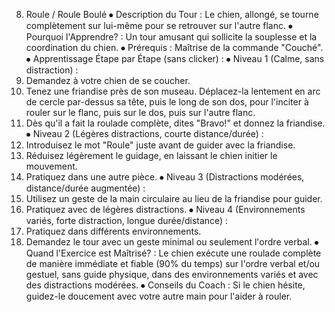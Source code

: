 8. Roule / Roule Boulé
⦁ Description du Tour : Le chien, allongé, se tourne complètement sur lui-même pour se retrouver sur l'autre flanc.
⦁ Pourquoi l'Apprendre? : Un tour amusant qui sollicite la souplesse et la coordination du chien.
⦁ Prérequis : Maîtrise de la commande "Couché".
⦁ Apprentissage Étape par Étape (sans clicker) :
⦁ Niveau 1 (Calme, sans distraction) :
1. Demandez à votre chien de se coucher.
2. Tenez une friandise près de son museau. Déplacez-la lentement en arc de cercle par-dessus sa tête, puis le long de son dos, pour l'inciter à rouler sur le flanc, puis sur le dos, puis sur l'autre flanc.
3. Dès qu'il a fait la roulade complète, dites "Bravo!" et donnez la friandise.
⦁ Niveau 2 (Légères distractions, courte distance/durée) :
1. Introduisez le mot "Roule" juste avant de guider avec la friandise.
2. Réduisez légèrement le guidage, en laissant le chien initier le mouvement.
3. Pratiquez dans une autre pièce.
⦁ Niveau 3 (Distractions modérées, distance/durée augmentée) :
1. Utilisez un geste de la main circulaire au lieu de la friandise pour guider.
2. Pratiquez avec de légères distractions.
⦁ Niveau 4 (Environnements variés, forte distraction, longue durée/distance) :
1. Pratiquez dans différents environnements.
2. Demandez le tour avec un geste minimal ou seulement l'ordre verbal.
⦁ Quand l'Exercice est Maîtrisé? : Le chien exécute une roulade complète de manière immédiate et fiable (90% du temps) sur l'ordre verbal et/ou gestuel, sans guide physique, dans des environnements variés et avec des distractions modérées.
⦁ Conseils du Coach : Si le chien hésite, guidez-le doucement avec votre autre main pour l'aider à rouler. 